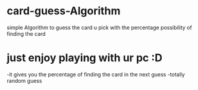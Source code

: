 # card-guess-Algorithm
simple Algorithm to guess the card u pick with the percentage possibility of finding the card

# just enjoy playing with ur pc :D
-it gives you the percentage of finding the card in the next guess
-totally random guess

